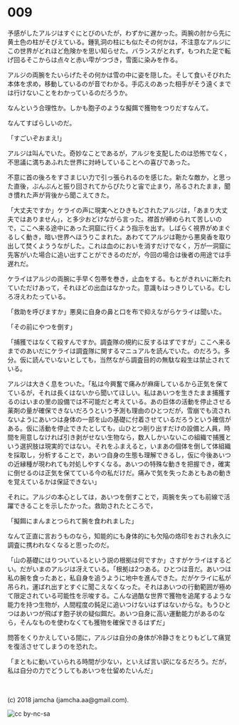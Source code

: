# 009

予感がしたアルジはすぐにとびのいたが，わずかに遅かった。両腕の肘から先に黄土色の柱がそびえている。鍾乳洞の柱にも似たその何かは，不注意なアルジにこの世界がどれほど危険かを思い知らせた。バランスがとれず，もつれた足で転げ回るそこからは点々と赤い雫がつづき，雪面に染みを作る。  

アルジの両腕をたいらげたその何かは雪の中に姿を隠した。そして食いそびれた本体を求め，移動しているのが音でわかる。手応えのあった相手がそう遠くまでは行けないことをわかっているのだろうか。  

なんという合理性か。しかも胞子のような擬餌で獲物をつりだすなんて。  

なんてすばらしいのだ。  

「すごいぞおまえ!」  

アルジは叫んでいた。奇妙なことであるが，アルジを支配したのは恐怖でなく，不思議に満ちあふれた世界に対峙していることへの喜びであった。  

不意に首の後ろをすさまじい力で引っ張られるのを感じた。新たな敵か，と思った直後，ぶんぶんと振り回されてからぴたりと宙で止まり，吊るされたまま，聞き慣れた声が背後から聞こえてきた。  

「大丈夫ですか」ケライの声に現実へとひきもどされたアルジは，「あまり大丈夫ではありません」，と多少おどけながら言った。襟首が締められて苦しいので，ここへ来る途中にあった洞窟に行くよう指示を出す。しばらく視界がめまぐるしく動き，暗い世界へほうりこまれた。あわててアルジは鞄から悪臭香を取り出して焚くよううながした。これは血のにおいを消すだけでなく，万が一洞窟に先客がいた場合に追い出すことができるのだが，今回の場合は後者の用途では手遅れだ。  

ケライはアルジの両腕に手早く包帯を巻き，止血をする。もとがきれいに断たれていただけあって，それほどの出血はなかった。意識もはっきりしている。むしろ冴えわたっている。  

「救助を呼びますか」悪臭に自身の鼻と口を布で抑えながらケライは聞いた。  

「その前にやつを倒す」  

「捕獲ではなくて殺すんですか。調査隊の規約に反するはずですが」ここへ来るまでのあいだにケライは調査隊に関するマニュアルを読んでいた。のだろう。多分。仮に読んでいないとしても，当然ながら調査目的の無駄な殺生は禁止されている。  

アルジは大きく息をついた。「私は今興奮で痛みが麻痺しているから正気を保てているが，それは長くはないから聞いてほしい。私はあいつを生きたまま捕獲するのはいまの里の設備では不可能だと考えている。あの巨体の活動を停止させる薬剤の量が確保できないだろうという予測も理由のひとつだが，雪崩でも流されないようにあいつは身体の一部を山の基礎に付着させているだろうという確信がある。仮に活動を停止できたとしても，山ひとつ削り出すだけの設備と人員，時間を用意しなければ引き剥がせない生物なら，数人しかいないこの組織で捕獲という選択肢は現実的ではない。それをふまえると，いまあの個体を倒して体組織を採取し，分析することで，あいつ自身の生態も理解できるし，仮に今後あいつの近縁種が現われても対処しやすくなる。あいつの特殊な動きを把握でき，確実に倒せるのは正気を保てている今の私だけだ。痛みで気を失ったあともあの動きを覚えているかは保証できない」  

それに。アルジの本心としては，あいつを倒すことで，両腕を失っても前線で活躍できることを示したかった。救助されたところで，  

「擬餌にまんまとつられて腕を食われました」  

なんて正直に言おうものなら，知能的にも身体的にも欠陥の烙印をおされ永久に調査に携われなくなると思ったのだ。  

「山の基礎にはりついているという説の根拠は何ですか」さすがケライはするどい。だがいまのアルジは冴えている。「根拠は2つある。ひとつは音だ。あいつは私の腕を食ったあと，私自身を追うように地中を進んできた。だがケライに私が吊られ，運ばれ出すとすぐに聞こえなくなった。それはあいつの行動範囲が極めて限定されている可能性を示唆する。こんな過酷な世界で獲物を追尾するような能力を持つ生物が，人間程度の鈍足に追いつけないはずはないからな。もうひとつはあいつが飛ばす胞子状の疑似餌だ。あいつ自身に高い運動能力があるのなら，そんなものを使わなくても獲物を確保できるはずだ」  

問答をくりかえしている間に，アルジは自分の身体が冷静さをとりもどして痛覚を復活させてしまうのを恐れた。  

「まともに動いていられる時間が少ない，といえば言い訳になるだろう。だが，私は自分の力でどうしてもあいつを仕留めたいんだ」  

<br>  
<br>  
(c) 2018 jamcha (jamcha.aa@gmail.com).  

![cc by-nc-sa](https://i.creativecommons.org/l/by-nc-sa/4.0/88x31.png)
